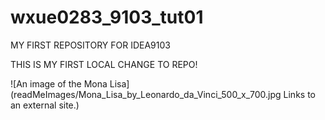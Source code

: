 # wxue0283_9103_tut01

MY FIRST REPOSITORY FOR IDEA9103

THIS IS MY FIRST LOCAL CHANGE TO REPO!

![An image of the Mona Lisa](readMeImages/Mona_Lisa_by_Leonardo_da_Vinci_500_x_700.jpg
Links to an external site.)